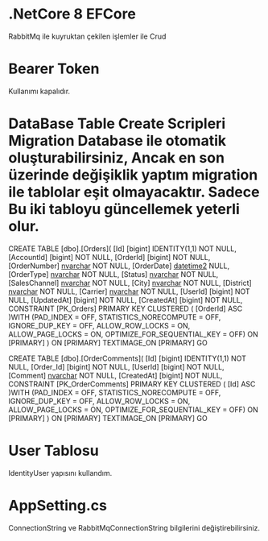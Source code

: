 # .NetCore 8 EFCore 
 RabbitMq ile kuyruktan çekilen işlemler ile Crud

 #
 # Bearer Token 
 Kullanımı kapalıdır.

 # DataBase Table Create Scripleri Migration Database ile otomatik oluşturabilirsiniz, Ancak en son üzerinde değişiklik yaptım migration ile tablolar eşit olmayacaktır. Sadece Bu iki tabloyu güncellemek yeterli olur.
 CREATE TABLE [dbo].[Orders](
	[Id] [bigint] IDENTITY(1,1) NOT NULL,
	[AccountId] [bigint] NOT NULL,
	[OrderId] [bigint] NOT NULL,
	[OrderNumber] [nvarchar](max) NOT NULL,
	[OrderDate] [datetime2](7) NULL,
	[OrderType] [nvarchar](max) NOT NULL,
	[Status] [nvarchar](max) NOT NULL,
	[SalesChannel] [nvarchar](max) NOT NULL,
	[City] [nvarchar](max) NOT NULL,
	[District] [nvarchar](max) NOT NULL,
	[Carrier] [nvarchar](max) NOT NULL,
	[UserId] [bigint] NOT NULL,
	[UpdatedAt] [bigint] NOT NULL,
	[CreatedAt] [bigint] NOT NULL,
 CONSTRAINT [PK_Orders] PRIMARY KEY CLUSTERED 
(
	[OrderId] ASC
)WITH (PAD_INDEX = OFF, STATISTICS_NORECOMPUTE = OFF, IGNORE_DUP_KEY = OFF, ALLOW_ROW_LOCKS = ON, ALLOW_PAGE_LOCKS = ON, OPTIMIZE_FOR_SEQUENTIAL_KEY = OFF) ON [PRIMARY]
) ON [PRIMARY] TEXTIMAGE_ON [PRIMARY]
GO



CREATE TABLE [dbo].[OrderComments](
	[Id] [bigint] IDENTITY(1,1) NOT NULL,
	[Order_Id] [bigint] NOT NULL,
	[UserId] [bigint] NOT NULL,
	[Comment] [nvarchar](max) NOT NULL,
	[CreatedAt] [bigint] NOT NULL,
 CONSTRAINT [PK_OrderComments] PRIMARY KEY CLUSTERED 
(
	[Id] ASC
)WITH (PAD_INDEX = OFF, STATISTICS_NORECOMPUTE = OFF, IGNORE_DUP_KEY = OFF, ALLOW_ROW_LOCKS = ON, ALLOW_PAGE_LOCKS = ON, OPTIMIZE_FOR_SEQUENTIAL_KEY = OFF) ON [PRIMARY]
) ON [PRIMARY] TEXTIMAGE_ON [PRIMARY]
GO

# User Tablosu 
IdentityUser yapısını kullandım.

# AppSetting.cs
ConnectionString ve RabbitMqConnectionString bilgilerini değiştirebilirsiniz.

